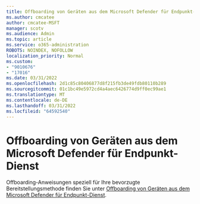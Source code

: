 ```yaml
---
title: Offboarding von Geräten aus dem Microsoft Defender für Endpunkt-Dienst
ms.author: cmcatee
author: cmcatee-MSFT
manager: scotv
ms.audience: Admin
ms.topic: article
ms.service: o365-administration
ROBOTS: NOINDEX, NOFOLLOW
localization_priority: Normal
ms.custom:
- "9010676"
- "17016"
ms.date: 03/31/2022
ms.openlocfilehash: 2d1c85c80406877d8f215fb3de49fdb80110b289
ms.sourcegitcommit: 01c1bc49e5972cd4a4aec6426774d9ff0ec99ae1
ms.translationtype: MT
ms.contentlocale: de-DE
ms.lasthandoff: 03/31/2022
ms.locfileid: "64592540"
---
```

# <a name="offboard-devices-from-the-microsoft-defender-for-endpoint-service"></a>Offboarding von Geräten aus dem Microsoft Defender für Endpunkt-Dienst

Offboarding-Anweisungen speziell für Ihre bevorzugte Bereitstellungsmethode finden Sie unter [Offboarding von Geräten aus dem Microsoft Defender für Endpunkt-Dienst](https://docs.microsoft.com/microsoft-365/security/defender-endpoint/offboard-machines).

